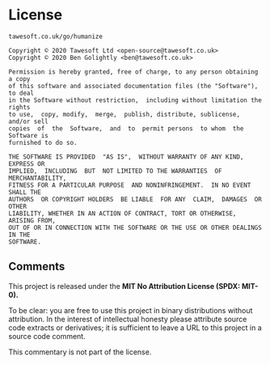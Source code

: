 License
=======

```
tawesoft.co.uk/go/humanize

Copyright © 2020 Tawesoft Ltd <open-source@tawesoft.co.uk>
Copyright © 2020 Ben Golightly <ben@tawesoft.co.uk>

Permission is hereby granted, free of charge, to any person obtaining a copy
of this software and associated documentation files (the "Software"), to deal
in the Software without restriction,  including without limitation the rights
to use,  copy, modify,  merge,  publish, distribute, sublicense,  and/or sell
copies  of  the  Software,  and  to  permit persons  to whom  the Software is
furnished to do so.

THE SOFTWARE IS PROVIDED  "AS IS",  WITHOUT WARRANTY OF ANY KIND,  EXPRESS OR
IMPLIED,  INCLUDING  BUT  NOT LIMITED TO THE WARRANTIES  OF  MERCHANTABILITY,
FITNESS FOR A PARTICULAR PURPOSE  AND NONINFRINGEMENT.  IN NO EVENT SHALL THE
AUTHORS  OR COPYRIGHT HOLDERS  BE LIABLE  FOR ANY  CLAIM,  DAMAGES  OR  OTHER
LIABILITY, WHETHER IN AN ACTION OF CONTRACT, TORT OR OTHERWISE, ARISING FROM,
OUT OF OR IN CONNECTION WITH THE SOFTWARE OR THE USE OR OTHER DEALINGS IN THE
SOFTWARE.
```

Comments
--------

This project is released under the **MIT No Attribution License (SPDX: MIT-0).**

To be clear: you are free to use this project in binary distributions without
attribution. In the interest of intellectual honesty please attribute source
code extracts or derivatives; it is sufficient to leave a URL to this project
in a source code comment.

This commentary is not part of the license.
